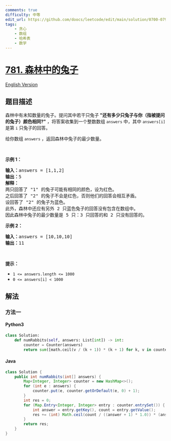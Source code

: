 ```yaml
---
comments: true
difficulty: 中等
edit_url: https://github.com/doocs/leetcode/edit/main/solution/0700-0799/0781.Rabbits%20in%20Forest/README.md
tags:
    - 贪心
    - 数组
    - 哈希表
    - 数学
---
```


<!-- problem:start -->

# [781. 森林中的兔子](https://leetcode.cn/problems/rabbits-in-forest)

[English Version](/solution/0700-0799/0781.Rabbits%20in%20Forest/README_EN.md)

## 题目描述

<!-- description:start -->

<p>森林中有未知数量的兔子。提问其中若干只兔子<strong> "还有多少只兔子与你（指被提问的兔子）颜色相同?"</strong> ，将答案收集到一个整数数组 <code>answers</code> 中，其中 <code>answers[i]</code> 是第 <code>i</code> 只兔子的回答。</p>

<p>给你数组 <code>answers</code> ，返回森林中兔子的最少数量。</p>

<p>&nbsp;</p>

<p><strong>示例 1：</strong></p>

<pre>
<strong>输入：</strong>answers = [1,1,2]
<strong>输出：</strong>5
<strong>解释：</strong>
两只回答了 "1" 的兔子可能有相同的颜色，设为红色。 
之后回答了 "2" 的兔子不会是红色，否则他们的回答会相互矛盾。
设回答了 "2" 的兔子为蓝色。 
此外，森林中还应有另外 2 只蓝色兔子的回答没有包含在数组中。 
因此森林中兔子的最少数量是 5 只：3 只回答的和 2 只没有回答的。
</pre>

<p><strong>示例 2：</strong></p>

<pre>
<strong>输入：</strong>answers = [10,10,10]
<strong>输出：</strong>11
</pre>

<p>&nbsp;</p>

<p><strong>提示：</strong></p>

<ul>
	<li><code>1 &lt;= answers.length &lt;= 1000</code></li>
	<li><code>0 &lt;= answers[i] &lt; 1000</code></li>
</ul>

<!-- description:end -->

## 解法

<!-- solution:start -->

### 方法一

<!-- tabs:start -->

#### Python3

```python
class Solution:
    def numRabbits(self, answers: List[int]) -> int:
        counter = Counter(answers)
        return sum([math.ceil(v / (k + 1)) * (k + 1) for k, v in counter.items()])
```

#### Java

```java
class Solution {
    public int numRabbits(int[] answers) {
        Map<Integer, Integer> counter = new HashMap<>();
        for (int e : answers) {
            counter.put(e, counter.getOrDefault(e, 0) + 1);
        }
        int res = 0;
        for (Map.Entry<Integer, Integer> entry : counter.entrySet()) {
            int answer = entry.getKey(), count = entry.getValue();
            res += (int) Math.ceil(count / ((answer + 1) * 1.0)) * (answer + 1);
        }
        return res;
    }
}
```

<!-- tabs:end -->

<!-- solution:end -->

<!-- problem:end -->
